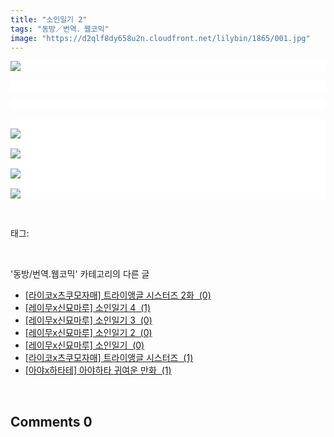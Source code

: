 ```yaml
---
title: "소인일기 2"
tags: "동방／번역．웹코믹"
image: "https://d2qlf8dy658u2n.cloudfront.net/lilybin/1865/001.jpg"
---
```

<div class="article">
<div class="area_view">
<p style="text-align: justify; background: white"><img src="{{ site.imgserver12 }}/lilybin/1865/001.jpg"/><span style="color:#557a74; font-family:돋움; font-size:10pt">
</span></p><p style="text-align: justify; background: white"> 
 </p><p style="text-align: justify; background: white"> 
 </p><p style="text-align: justify; background: white"><span style="color:#557a74; font-family:돋움; font-size:10pt"><br/><img src="{{ site.imgserver12 }}/lilybin/1865/002.jpg"/><br/><br/><img src="{{ site.imgserver12 }}/lilybin/1865/003.jpg"/><br/><br/><img src="{{ site.imgserver12 }}/lilybin/1865/004.jpg"/><br/><br/><img src="{{ site.imgserver12 }}/lilybin/1865/005.jpg"/>
</span></p>
</div></div><br/>
<div class="tagTrail">
<p>태그: </p>
<ul>
</ul>
</div><br/>
<div class="another">
<p>'동방/번역.웹코믹' 카테고리의 다른 글</p>
<ul>
<li><a href="/lilybin_1868">
[라이코x츠쿠모자매] 트라이앵글 시스터즈  2화  (0)
</a></li>
<li><a href="/lilybin_1867">
[레이무x신묘마루] 소인일기 4  (1)
</a></li>
<li><a href="/lilybin_1866">
[레이무x신묘마루] 소인일기 3  (0)
</a></li>
<li><a href="/lilybin_1865">
[레이무x신묘마루] 소인일기 2  (0)
</a></li>
<li><a href="/lilybin_1864">
[레이무x신묘마루] 소인일기  (0)
</a></li>
<li><a href="/lilybin_1863">
[라이코x츠쿠모자매] 트라이앵글 시스터즈  (1)
</a></li>
<li><a href="/lilybin_1862">
[아야x하타테] 아야하타 귀여운 만화  (1)
</a></li>
</ul>
</div><br/>
<div class="comment">
<h2 class="bold">Comments <span id="commentCount1865">0</span></h2>
<div style="clear:both;">
<div id="entry1865Comment" style="display:block">
</div>
</div>
</div><br/>
<br/>
<p id="refer"></p>
<br/>

